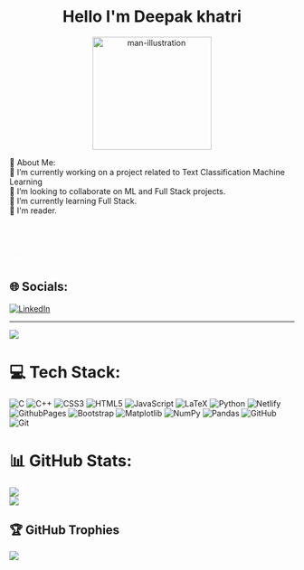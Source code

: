 <h1 align='center'>Hello I'm Deepak khatri </h1>

<p align="center"><img src="https://static.vecteezy.com/system/resources/previews/011/007/140/large_2x/boy-standing-holding-laptop-and-celebrating-victory-while-looking-at-laptop-screen-3d-render-character-illustration-free-png.png" alt="man-illustration" width="210" height="200" ></p>
💫 About Me:
<br>
🔭 I’m currently working on a project related to Text Classification Machine Learning<br>👯 I’m looking to collaborate on ML and Full Stack projects.<br>🌱 I’m currently learning Full Stack.<br>📄 I'm reader.<br>
<br>
<br>
<br>


<br>
<a href="https://deepak25.netlify.app/" style="text-decoration: none; color: white;">Portfolio v1.0</a>



## 🌐 Socials:

 [![LinkedIn](https://img.shields.io/badge/LinkedIn-%230077B5.svg?logo=linkedin&logoColor=white)](https://www.linkedin.com/in/deepak-khatri-a4b883225/) 

---

[![](https://visitcount.itsvg.in/api?id=SamarthMotka&icon=0&color=0)](https://visitcount.itsvg.in)

# 💻 Tech Stack:

![C](https://img.shields.io/badge/c-%2300599C.svg?style=for-the-badge&logo=c&logoColor=white) ![C++](https://img.shields.io/badge/c++-%2300599C.svg?style=for-the-badge&logo=c%2B%2B&logoColor=white) ![CSS3](https://img.shields.io/badge/css3-%231572B6.svg?style=for-the-badge&logo=css3&logoColor=white) ![HTML5](https://img.shields.io/badge/html5-%23E34F26.svg?style=for-the-badge&logo=html5&logoColor=white) ![JavaScript](https://img.shields.io/badge/javascript-%23323330.svg?style=for-the-badge&logo=javascript&logoColor=%23F7DF1E) ![LaTeX](https://img.shields.io/badge/latex-%23008080.svg?style=for-the-badge&logo=latex&logoColor=white) ![Python](https://img.shields.io/badge/python-3670A0?style=for-the-badge&logo=python&logoColor=ffdd54) ![Netlify](https://img.shields.io/badge/netlify-%23000000.svg?style=for-the-badge&logo=netlify&logoColor=#00C7B7) ![GithubPages](https://img.shields.io/badge/github%20pages-121013?style=for-the-badge&logo=github&logoColor=white) ![Bootstrap](https://img.shields.io/badge/bootstrap-%238511FA.svg?style=for-the-badge&logo=bootstrap&logoColor=white) ![Matplotlib](https://img.shields.io/badge/Matplotlib-%23ffffff.svg?style=for-the-badge&logo=Matplotlib&logoColor=black) ![NumPy](https://img.shields.io/badge/numpy-%23013243.svg?style=for-the-badge&logo=numpy&logoColor=white) ![Pandas](https://img.shields.io/badge/pandas-%23150458.svg?style=for-the-badge&logo=pandas&logoColor=white) ![GitHub](https://img.shields.io/badge/github-%23121011.svg?style=for-the-badge&logo=github&logoColor=white) ![Git](https://img.shields.io/badge/git-%23F05033.svg?style=for-the-badge&logo=git&logoColor=white)

# 📊 GitHub Stats:

![](https://github-readme-streak-stats.herokuapp.com/?user=Deepak25khatri&theme=blueberry&hide_border=false)<br/>
![](https://github-readme-stats.vercel.app/api/top-langs/?username=Deepak25khatri&theme=blueberry&hide_border=false&include_all_commits=false&count_private=true&layout=compact)

## 🏆 GitHub Trophies

![](https://github-profile-trophy.vercel.app/?username=Deepak25khatri&theme=holi&no-frame=false&no-bg=true&margin-w=4)


